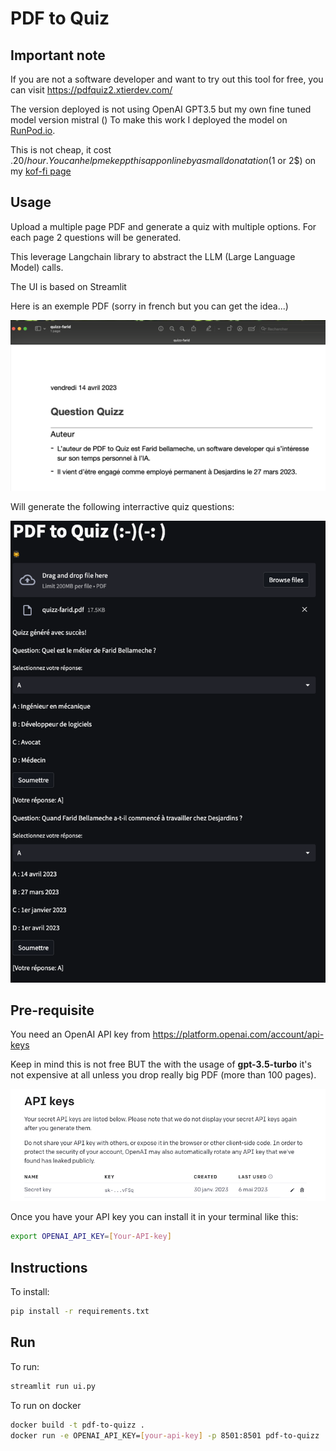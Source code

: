 # PDF to Quiz

## Important note

If you are not a software developer and want to try out this tool for free, you can visit https://pdfquiz2.xtierdev.com/

The version deployed is not using OpenAI GPT3.5 but my own fine tuned model version mistral ()
To make this work I deployed the model on [RunPod.io](https://www.runpod.io/gpu-instance/pricing). 

This is not cheap, it cost .20$/hour. You can help me kepp this app online by a small donatation (1$ or 2$) on my [kof-fi page](https://ko-fi.com/fbellame#)

## Usage

Upload a multiple page PDF and generate a quiz with multiple options. For each page 2 questions will be generated.

This leverage Langchain library to abstract the LLM (Large Language Model) calls.

The UI is based on Streamlit

Here is an exemple PDF (sorry in french but you can get the idea...)

![PDF sample](img/PDF-sample.png)

Will generate the following interractive quiz questions:

![PDF sample](img/quiz-reponse.png)


## Pre-requisite

You need an OpenAI API key from https://platform.openai.com/account/api-keys

Keep in mind this is not free BUT the with the usage of **gpt-3.5-turbo** it's not expensive at all unless you drop really big PDF (more than 100 pages).

![Open AI key](img/OPENAI-KEY.png)

Once you have your API key you can install it in your terminal like this:

``` sh
export OPENAI_API_KEY=[Your-API-key]
```


## Instructions


To install:
``` sh
pip install -r requirements.txt
```

## Run



To run:
```sh
streamlit run ui.py
```

To run on docker
```sh
docker build -t pdf-to-quizz .
docker run -e OPENAI_API_KEY=[your-api-key] -p 8501:8501 pdf-to-quizz
```
